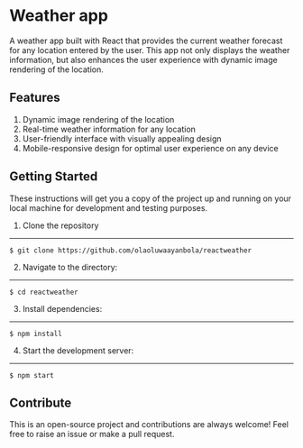 # Weather app #
<p>
    A weather app built with React that provides the current weather forecast for any location entered by the user. This app not only displays the weather information,     but also enhances the user experience with dynamic image rendering of the location.
</p>

## Features ##
<ol>
  <li>Dynamic image rendering of the location</li>
  <li>Real-time weather information for any location</li>
  <li>User-friendly interface with visually appealing design</li>
  <li>Mobile-responsive design for optimal user experience on any device</li>
</ol>

## Getting Started  ##
<p>
  These instructions will get you a copy of the project up and running on your local machine for development and testing purposes.
</p>

1. Clone the repository
---------------------
```
$ git clone https://github.com/olaoluwaayanbola/reactweather
```
2. Navigate to the directory:
---------------------
```
$ cd reactweather
```
3. Install dependencies:
---------------------
```
$ npm install
 ```
4. Start the development server:
---------------------
```
$ npm start
 ```
 
## Contribute ##
This is an open-source project and contributions are always welcome! Feel free to raise an issue or make a pull request.
